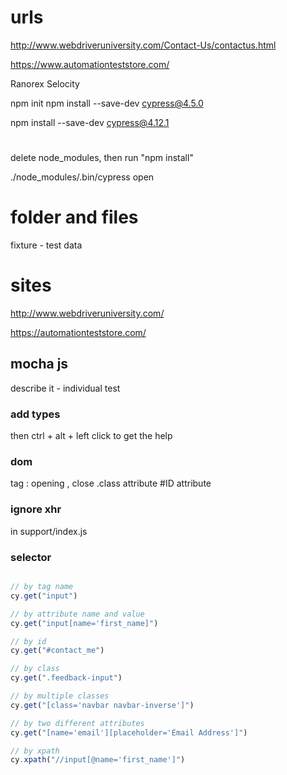  
# urls

http://www.webdriveruniversity.com/Contact-Us/contactus.html

https://www.automationteststore.com/

Ranorex Selocity



 npm init
 npm install --save-dev cypress@4.5.0


 npm install --save-dev cypress@4.12.1
# 

delete node_modules, then run "npm install"

./node_modules/.bin/cypress open


# folder and files

fixture - test data

# sites

http://www.webdriveruniversity.com/

https://automationteststore.com/


## mocha js
 describe
 it - individual test

### add types

<reference types="Cypress" />
then ctrl + alt + left click to get the help

### dom

tag : opening , close
.class attribute
#ID attribute

### ignore xhr
in support/index.js

### selector

```javascript

// by tag name
cy.get("input")

// by attribute name and value
cy.get("input[name='first_name]")

// by id
cy.get("#contact_me")

// by class
cy.get(".feedback-input")

// by multiple classes
cy.get("[class='navbar navbar-inverse']")

// by two different attributes
cy.get("[name='email'][placeholder='Email Address']")

// by xpath
cy.xpath("//input[@name='first_name']")
```